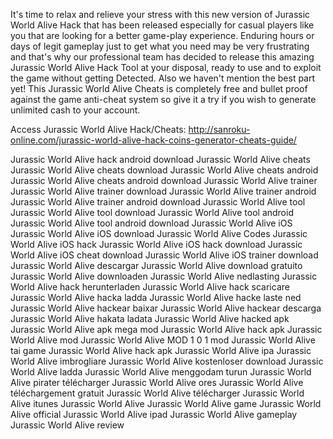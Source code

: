 It's time to relax and relieve your stress with this new version of Jurassic World Alive Hack that has been released especially for casual players like you that are looking for a better game-play experience. Enduring hours or days of legit gameplay just to get what you need may be very frustrating and that's why our professional team has decided to release this amazing Jurassic World Alive Hack Tool at your disposal, ready to use and to exploit the game without getting Detected. Also we haven't mention the best part yet! This Jurassic World Alive Cheats is completely free and bullet proof against the game anti-cheat system so give it a try if you wish to generate unlimited cash to your account.


Access Jurassic World Alive Hack/Cheats: http://sanroku-online.com/jurassic-world-alive-hack-coins-generator-cheats-guide/


Jurassic World Alive hack android download
Jurassic World Alive cheats
Jurassic World Alive cheats download
Jurassic World Alive cheats android
Jurassic World Alive cheats android download
Jurassic World Alive trainer
Jurassic World Alive trainer download
Jurassic World Alive trainer android
Jurassic World Alive trainer android download
Jurassic World Alive tool
Jurassic World Alive tool download
Jurassic World Alive tool android
Jurassic World Alive tool android download
Jurassic World Alive iOS
Jurassic World Alive iOS download
Jurassic World Alive Codes
Jurassic World Alive iOS hack
Jurassic World Alive iOS hack download
Jurassic World Alive iOS cheat download
Jurassic World Alive iOS trainer download
Jurassic World Alive descargar
Jurassic World Alive download gratuito
Jurassic World Alive downloaden
Jurassic World Alive nedlasting
Jurassic World Alive hack herunterladen
Jurassic World Alive hack scaricare
Jurassic World Alive hacka ladda
Jurassic World Alive hacke laste ned
Jurassic World Alive hackear baixar
Jurassic World Alive hackear descarga
Jurassic World Alive hakata ladata
Jurassic World Alive hacked apk
Jurassic World Alive apk mega mod
Jurassic World Alive hack apk
Jurassic World Alive mod
Jurassic World Alive MOD 1 0 1
mod Jurassic World Alive
tai game Jurassic World Alive hack apk
Jurassic World Alive ipa
Jurassic World Alive imbrogliare
Jurassic World Alive kostenloser download
Jurassic World Alive ladda
Jurassic World Alive menggodam turun
Jurassic World Alive pirater télécharger
Jurassic World Alive ores
Jurassic World Alive téléchargement gratuit
Jurassic World Alive télécharger
Jurassic World Alive itunes
Jurassic World Alive
Jurassic World Alive game
Jurassic World Alive official
Jurassic World Alive ipad
Jurassic World Alive gameplay
Jurassic World Alive review
